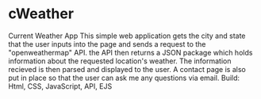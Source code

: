 # cWeather
Current Weather App
This simple web application gets the city and state that the user inputs into the page and sends a request to the "openweathermap" API. the API then returns a 
JSON package which holds information about the requested location's weather. The information recieved is then parsed and displayed to the user. 
A contact page is also put in place so that the user can ask me any questions via email.
Build: Html, CSS, JavaScript, API, EJS
